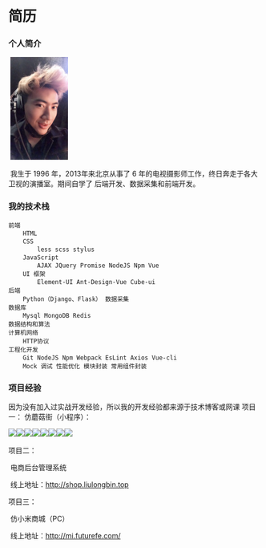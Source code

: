 # 简历

### 个人简介

​		<img src="./avatar.jpg" style="zoom:20%;" />

​		我生于 1996 年，2013年来北京从事了 6 年的电视摄影师工作，终日奔走于各大卫视的演播室。期间自学了 后端开发、数据采集和前端开发。

### 我的技术栈

	前端
		HTML
		CSS
			less scss stylus
		JavaScript
			AJAX JQuery Promise NodeJS Npm Vue
		UI 框架
			Element-UI Ant-Design-Vue Cube-ui
	后端
		Python（Django、Flask） 数据采集
	数据库
		Mysql MongoDB Redis
	数据结构和算法
	计算机网络
		HTTP协议
	工程化开发
		Git NodeJS Npm Webpack EsLint Axios Vue-cli
		Mock 调试 性能优化 模块封装 常用组件封装
	



### 项目经验

因为没有加入过实战开发经验，所以我的开发经验都来源于技术博客或网课
项目一：
		仿蘑菇街（小程序）：

<img src="http://ww1.sinaimg.cn/large/006qtd2Tgy1g4j9tfqhdfj30u01szafo.jpg"  width="200px"/><img src="http://ww1.sinaimg.cn/large/006qtd2Tgy1g4j9tfsqusj30u01sztet.jpg" width="200px"/><img src="http://ww1.sinaimg.cn/large/006qtd2Tgy1g4j9tfwmc3j30u01szq7q.jpg" width="200px"/><img src="http://ww1.sinaimg.cn/large/006qtd2Tgy1g4j9tfraclj30u01szq77.jpg" width="200px"/><img src="http://ww1.sinaimg.cn/large/006qtd2Tgy1g4j9tfm80cj30u01szgnw.jpg" width="200px"/><img src="http://ww1.sinaimg.cn/large/006qtd2Tgy1g4j9tfta9tj30u01szwjh.jpg" width="200px"/><img src="http://ww1.sinaimg.cn/large/006qtd2Tgy1g4j9tfu77zj30u01szdip.jpg" width="200px"/><img src="http://ww1.sinaimg.cn/large/006qtd2Tgy1g4j9tfyvkuj30u01szahe.jpg" width="200px"/>	

项目二：

​		电商后台管理系统

​		线上地址：http://shop.liulongbin.top

项目三：

​		仿小米商城（PC）

​		线上地址：http://mi.futurefe.com/

